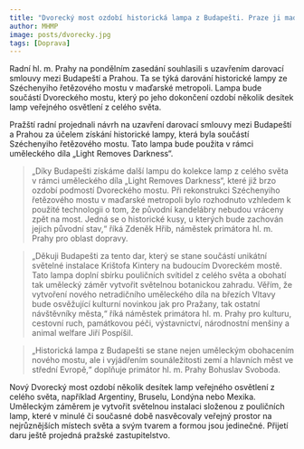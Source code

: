 ```yaml
---
title: "Dvorecký most ozdobí historická lampa z Budapešti. Praze ji maďarská metropole daruje zdarma"
author: MHMP
image: posts/dvorecky.jpg
tags: [Doprava]
---
```


Radní hl. m. Prahy na pondělním zasedání souhlasili s uzavřením darovací smlouvy mezi Budapeští a Prahou. Ta se týká darování historické lampy ze Széchenyiho řetězového mostu v maďarské metropoli. Lampa bude součástí Dvoreckého mostu, který po jeho dokončení ozdobí několik desítek lamp veřejného osvětlení z celého světa.

Pražští radní projednali návrh na uzavření darovací smlouvy mezi Budapeští a Prahou za účelem získání historické lampy, která byla součástí Széchenyiho řetězového mostu. Tato lampa bude použita v rámci uměleckého díla „Light Removes Darkness“.

> „Díky Budapešti získáme další lampu do kolekce lamp z celého světa v rámci uměleckého díla „Light Removes Darkness“, které již brzo ozdobí podmostí Dvoreckého mostu. Při rekonstrukci Széchenyiho řetězového mostu v maďarské metropoli bylo rozhodnuto vzhledem k použité technologii o tom, že původní kandelábry nebudou vráceny zpět na most. Jedná se o historické kusy, u kterých bude zachován jejich původní stav,“ říká Zdeněk Hřib, náměstek primátora hl. m. Prahy pro oblast dopravy.

> „Děkuji Budapešti za tento dar, který se stane součástí unikátní světelné instalace Krištofa Kintery na budoucím Dvoreckém mostě. Tato lampa doplní sbírku pouličních svítidel z celého světa a obohatí tak umělecký záměr vytvořit světelnou botanickou zahradu. Věřím, že vytvoření nového netradičního uměleckého díla na březích Vltavy bude osvěžující kulturní novinkou jak pro Pražany, tak ostatní návštěvníky města,“ říká náměstek primátora hl. m. Prahy pro kulturu, cestovní ruch, památkovou péči, výstavnictví, národnostní menšiny a animal welfare Jiří Pospíšil.

> „Historická lampa z Budapešti se stane nejen uměleckým obohacením nového mostu, ale i vyjádřením sounáležitosti zemí a hlavních měst ve střední Evropě,“ doplňuje primátor hl. m. Prahy Bohuslav Svoboda.

Nový Dvorecký most ozdobí několik desítek lamp veřejného osvětlení z celého světa, například Argentiny, Bruselu, Londýna nebo Mexika. Uměleckým záměrem je vytvořit světelnou instalaci složenou z pouličních lamp, které v minulé či současné době nasvěcovaly veřejný prostor na nejrůznějších místech světa a svým tvarem a formou jsou jedinečné. Přijetí daru ještě projedná pražské zastupitelstvo.
